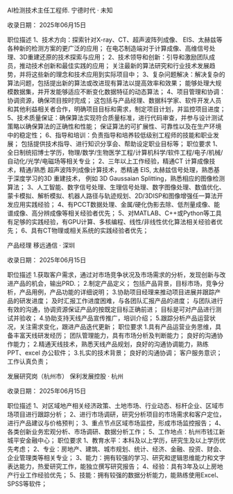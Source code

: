 AI检测技术主任工程师.
宁德时代 · 未知

收录日期： 2025年06月15日

职位描述
1、技术方向：探索针对X-ray、CT、超声波阵列成像、 EIS、太赫兹等各种新的检测方案的更广泛的应用；
在电芯制造端对于计算成像、高维信号处理、3D重建还原的技术探索与应用；
2、技术领导和创新：引导和激励团队成员，推动技术创新和最佳实践的应用；
关注最新的算法研究和行业技术发展趋势，并将这些新的理念和技术应用到实际项目中；
3、复杂问题解决：解决复杂的算法问题，包括提出新的算法或改进现有算法以提高效率和效果；
能够处理大规模数据集，并开发能够适应不断变化数据特征的动态算法；
4、项目管理和协调：协调资源，确保项目按时完成；
这包括与产品经理、数据科学家、软件开发人员和其他利益相关者合作，明确项目目标和需求，制定项目计划，并监控项目进度；
5、技术质量保证：确保算法实现符合质量标准，进行代码审查，并参与设计测试策略以确保算法的正确性和性能；
保证算法的可扩展性、可靠性以及在生产环境中的稳定性；
6、指导和培训：负责指导和培养较低级别工程师的技能和职业发展；
包括提供技术指导、进行知识分享会、帮助设定职业目标等；
职位要求
1、全日制统招博士学历，物理/数学/生物医学工程/计算机科学/软件工程/电子/机械/自动化/光学/电磁场等相关专业；
2、三年以上工作经验，精通CT 计算成像技术，精通/熟悉 超声波阵列成像计算技术，悉精通 EIS, 太赫兹信号处理，熟悉基于深度学习的3D 重建技术， 例如 3D Gaussaian Splitting，熟悉相应的图像检测算法；
3、人工智能、数字信号处理、生理信号处理、数字图像处理、数值优化、蒙卡模拟、解析模拟、机器人路径与轨迹规划、2D/3DISP和图像增强任一算法开发应用实践经验；
4、有PCCT数据处理、金属/硬化伪影去除、低剂量成像、能谱成像、高分辨成像等相关经验者优先；
5、对MATLAB、C++或Python等工具有足够的实践经验，有GPU计算、多核编程、线性/非线性优化算法相关经验者优先；
6、具有CT物理或相关系统的实践经验者优先；


产品经理
移远通信 · 深圳

收录日期： 2025年06月15日

职位描述
1.获取客户需求，通过对市场竞争状况及市场需求的分析，发现创新与改进产品的机会，输出PRD.；
2.制定产品定义；
包括产品背景，目标市场，竞争分析，产品用例，产品功能的详细说明；
3.协助项目经理来推动项目进展并跟踪产品的研发进度；
及时汇报工作进度困难，与各团队汇报产品的进度；
与团队进行有效的沟通，协调资源保证产品的按既定目标正确前进；
目标是可对产品进行测试并验收；
4.协助支持天线产品宣传推广，培训介绍；
5.跟踪分析产品运营状况，关注需求变化，跟进产品迭代更新；
职位要求
1.具有产品运营业务思维，具备丰富天线研发经历；
团队管理能力，具有市场分析及判断能力；
良好的沟通协作能力；
2.精通天线技术，熟悉天线产品规划，良好的沟通协调能力，熟练PPT、excel 办公软件；
3.扎实的技术背景；
良好的沟通协调；
客户服务意识；
工作认真负责；


发展研究岗（杭州市）
保利发展控股 · 杭州

收录日期： 2025年06月15日

职位描述
1、对区域地产相关经济政策、土地市场、行业动态、标杆企业、区域市场项目进行跟踪分析；
2、进行市场调研，研究分析项目的市场需求和客户定位，进行产品建议与价格预判；
3、重点节点区域市场监控，形成市场监控报告；
4、各类创新业务宏观分析、市场调研、数据分析工作；
5、工作地点：杭州市钱江新城平安金融中心；
职位要求
1、教育水平：本科及以上学历，研究生及以上学历优先考虑；
2、专业：房地产、建筑、城市规划、统计、经济、金融、投资、财会、企业管理类等相关专业；
3、能力：拥有较强的学习、研究和逻辑思维能力和文字表达能力，热爱研究工作，能独立撰写研究报告；
4、经验：具有3年及以上房地产行业工作经验优先；
5、技能：拥有较强的数据分析能力，能熟练使用Excel、SPSS等软件；